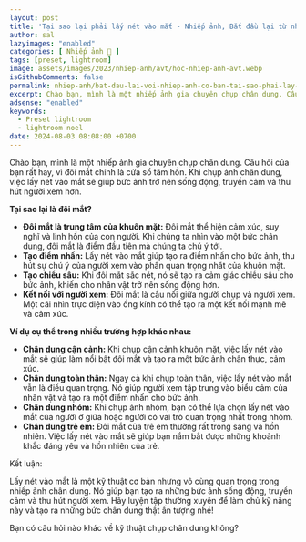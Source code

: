 ```yaml
---
layout: post
title: 'Tại sao lại phải lấy nét vào mắt - Nhiếp ảnh, Bắt đầu lại từ những thứ nhỏ nhất!!!'
author: sal
lazyimages: "enabled"
categories: [ Nhiếp ảnh 📸 ]
tags: [preset, lightroom]
image: assets/images/2023/nhiep-anh/avt/hoc-nhiep-anh-avt.webp
isGithubComments: false
permalink: nhiep-anh/bat-dau-lai-voi-nhiep-anh-co-ban-tai-sao-phai-lay-net-vao-mat
excerpt: Chào bạn, mình là một nhiếp ảnh gia chuyên chụp chân dung. Câu hỏi của bạn rất hay, vì đôi mắt chính là cửa sổ tâm hồn. Khi chụp ảnh chân dung, việc lấy nét vào mắt sẽ giúp bức ảnh trở nên sống động, truyền cảm và thu hút người xem hơn.
adsense: "enabled"
keywords:
  - Preset lightroom
  - lightroom noel
date: 2024-08-03 08:08:00 +0700
---
```



Chào bạn, mình là một nhiếp ảnh gia chuyên chụp chân dung. Câu hỏi của bạn rất hay, vì đôi mắt chính là cửa sổ tâm hồn. Khi chụp ảnh chân dung, việc lấy nét vào mắt sẽ giúp bức ảnh trở nên sống động, truyền cảm và thu hút người xem hơn.

**Tại sao lại là đôi mắt?**

*   **Đôi mắt là trung tâm của khuôn mặt:** Đôi mắt thể hiện cảm xúc, suy nghĩ và linh hồn của con người. Khi chúng ta nhìn vào một bức chân dung, đôi mắt là điểm đầu tiên mà chúng ta chú ý tới.
*   **Tạo điểm nhấn:** Lấy nét vào mắt giúp tạo ra điểm nhấn cho bức ảnh, thu hút sự chú ý của người xem vào phần quan trọng nhất của khuôn mặt.
*   **Tạo chiều sâu:** Khi đôi mắt sắc nét, nó sẽ tạo ra cảm giác chiều sâu cho bức ảnh, khiến cho nhân vật trở nên sống động hơn.
*   **Kết nối với người xem:** Đôi mắt là cầu nối giữa người chụp và người xem. Một cái nhìn trực diện vào ống kính có thể tạo ra một kết nối mạnh mẽ và cảm xúc.

**Ví dụ cụ thể trong nhiều trường hợp khác nhau:**

*   **Chân dung cận cảnh:** Khi chụp cận cảnh khuôn mặt, việc lấy nét vào mắt sẽ giúp làm nổi bật đôi mắt và tạo ra một bức ảnh chân thực, cảm xúc.
*   **Chân dung toàn thân:** Ngay cả khi chụp toàn thân, việc lấy nét vào mắt vẫn là điều quan trọng. Nó giúp người xem tập trung vào biểu cảm của nhân vật và tạo ra một điểm nhấn cho bức ảnh.
*   **Chân dung nhóm:** Khi chụp ảnh nhóm, bạn có thể lựa chọn lấy nét vào mắt của người ở giữa hoặc người có vai trò quan trọng nhất trong nhóm.
*   **Chân dung trẻ em:** Đôi mắt của trẻ em thường rất trong sáng và hồn nhiên. Việc lấy nét vào mắt sẽ giúp bạn nắm bắt được những khoảnh khắc đáng yêu và hồn nhiên của trẻ.

Kết luận:

Lấy nét vào mắt là một kỹ thuật cơ bản nhưng vô cùng quan trọng trong nhiếp ảnh chân dung. Nó giúp bạn tạo ra những bức ảnh sống động, truyền cảm và thu hút người xem. Hãy luyện tập thường xuyên để làm chủ kỹ năng này và tạo ra những bức chân dung thật ấn tượng nhé!

Bạn có câu hỏi nào khác về kỹ thuật chụp chân dung không?


